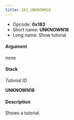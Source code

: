 ```yaml
---
title: 183_UNKNOWN18
---
```


-   Opcode: **0x183**
-   Short name: **UNKNOWN18**
-   Long name: Show tutorial

#### Argument

none

#### Stack

  
*Tutorial ID*

**UNKNOWN18**

#### Description

Shows a tutorial.
